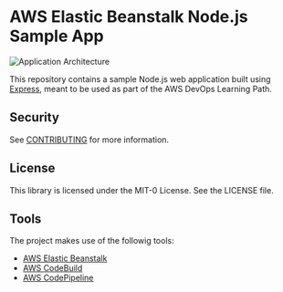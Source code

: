 # AWS Elastic Beanstalk Node.js Sample App

![Application Architecture](https://user-images.githubusercontent.com/53549619/180118875-e4051260-d282-4d06-86e6-ae65e23afd97.PNG)

This repository contains a sample Node.js web application built using [Express](https://expressjs.com/), meant to be used as part of the AWS DevOps Learning Path.

## Security

See [CONTRIBUTING](CONTRIBUTING.md#security-issue-notifications) for more information.

## License

This library is licensed under the MIT-0 License. See the LICENSE file.

## Tools

The project makes use of the followig tools:

- [AWS Elastic Beanstalk](https://aws.amazon.com/elasticbeanstalk/?e=gs2020&p=cicd-intro)
- [AWS CodeBuild](https://aws.amazon.com/codebuild/?e=gs2020&p=cicd-intro)
- [AWS CodePipeline](https://aws.amazon.com/codepipeline/?e=gs2020&p=cicd-intro)
